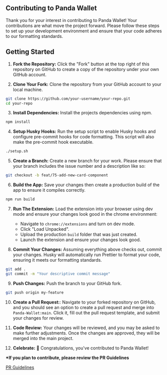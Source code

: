 ## Contributing to Panda Wallet

Thank you for your interest in contributing to Panda Wallet! Your contributions are what move the project forward. Please follow these steps to set up your development environment and ensure that your code adheres to our formatting standards.

## Getting Started

1. **Fork the Repository:** Click the "Fork" button at the top right of this repository on GitHub to create a copy of the repository under your own GitHub account.

2. **Clone Your Fork:** Clone the repository from your GitHub account to your local machine.

```bash
git clone https://github.com/your-username/your-repo.git
cd your-repo
```

3. **Install Dependencies:** Install the projects dependencies using npm.

```bash
npm install
```

4. **Setup Husky Hooks:** Run the setup script to enable Husky hooks and configure pre-commit hooks for code formatting. This script will also make the pre-commit hook executable.

```bash
./setup.sh
```

5. **Create a Branch:** Create a new branch for your work. Please ensure that your branch includes the issue number and a description like so:

```bash
git checkout -b feat/75-add-new-card-component
```

6. **Build the App:** Save your changes then create a production build of the app to ensure it compiles correctly.

```bash
npm run build
```

7. **Run The Extension:** Load the extension into your browser using dev mode and ensure your changes look good in the chrome environment:

   - Navigate to `chrome://extensions` and turn on dev mode.
   - Click "Load Unpacked".
   - Upload the production `build` folder that was just created.
   - Launch the extension and ensure your changes look good.

8. **Commit Your Changes:** Assuming everything above checks out, commit your changes. Husky will automatically run Prettier to format your code, ensuring it meets our formatting standards.

```bash
git add .
git commit -m "Your descriptive commit message"
```

9. **Push Changes:** Push the branch to your GitHub fork.

```bash
git push origin my-feature
```

10. **Create a Pull Request:**: Navigate to your forked repository on GitHub, and you should see an option to create a pull request and merge into `Panda-Wallet:main`. Click it, fill out the pull request template, and submit your changes for review.

11. **Code Review:** Your changes will be reviewed, and you may be asked to make further adjustments. Once the changes are approved, they will be merged into the main project.

12. **Celebrate:** 🎉 Congratulations, you've contributed to Panda Wallet!

**\*If you plan to contribute, please review the PR Guidelines**

[PR Guidelines](PR_GUIDELINES.md)
